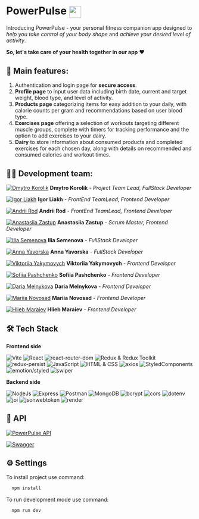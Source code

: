 # PowerPulse <img align="center" width="32" height="32" src="./public/favicon.ico">

Introducing PowerPulse - your personal fitness companion app designed to *help you take control of your body shape* and *achieve your desired level of activity*.

**So, let's take care of your health together in our app** ❤️

## 🔧 Main features:

1. Authentication and login page for **secure access**.
2. **Profile page** to input user data including birth date, current and target weight, blood type, and level of activity.
3. **Products page** categorizing items for easy addition to your daily, with calorie counts per gram and recommendations based on user blood type.
4. **Exercises page** offering a selection of workouts targeting different muscle groups, complete with timers for tracking performance and the option to add exercises to your dairy.
5. **Dairy** to store information about consumed products and completed exercises for each chosen day, along with details on recommended and consumed calories and workout times.

## 👨‍💻 Development team:

[![Dmytro Korolik](https://img.shields.io/badge/git_hub-262625?style=for-the-badge&logo=github&logoColor=white)](https://github.com/KorolikD) **Dmytro Korolik** - *Project Team Lead, FullStack Developer*

[![Igor Liakh](https://img.shields.io/badge/git_hub-262625?style=for-the-badge&logo=github&logoColor=white)](https://github.com/igorlyakh) **Igor Liakh** - *FrontEnd TeamLead, Frontend Developer*

[![Andrii Rod](https://img.shields.io/badge/git_hub-262625?style=for-the-badge&logo=github&logoColor=white)](https://github.com/AndriiRod) **Andrii Rod** - *FrontEnd TeamLead, Frontend Developer*

[![Anastasiia Zastup](https://img.shields.io/badge/git_hub-262625?style=for-the-badge&logo=github&logoColor=white)](https://github.com/AnastasiiaZastup) **Anastasiia Zastup** - *Scrum Master, Frontend Developer*

[![Ilia Semenova](https://img.shields.io/badge/git_hub-262625?style=for-the-badge&logo=github&logoColor=white)](https://github.com/ILIANASEMENOVA) **Ilia Semenova** - *FullStack Developer*

[![Anna Yavorska](https://img.shields.io/badge/git_hub-262625?style=for-the-badge&logo=github&logoColor=white)](https://github.com/Anna-Yavorska) **Anna Yavorska** - *FullStack Developer*

[![Viktoriia Yakymovych](https://img.shields.io/badge/git_hub-262625?style=for-the-badge&logo=github&logoColor=white)](https://github.com/ViktoriiaYakymovych) **Viktoriia Yakymovych** - *Frontend Developer*

[![Sofiia Pashchenko](https://img.shields.io/badge/git_hub-262625?style=for-the-badge&logo=github&logoColor=white)](https://github.com/Sofiia-28) **Sofiia Pashchenko** - *Frontend Developer*

[![Daria Melnykova](https://img.shields.io/badge/git_hub-262625?style=for-the-badge&logo=github&logoColor=white)](https://github.com/dmelnykova) **Daria Melnykova** - *Frontend Developer*

[![Mariia Novosad](https://img.shields.io/badge/git_hub-262625?style=for-the-badge&logo=github&logoColor=white)](https://github.com/avemasha) **Mariia Novosad** - *Frontend Developer*

[![Hlieb Maraiev](https://img.shields.io/badge/git_hub-262625?style=for-the-badge&logo=github&logoColor=white)](https://github.com/Velms) **Hlieb Maraiev** - *Frontend Developer*

## 🛠 Tech Stack
**Frontend side**

![Vite](https://img.shields.io/badge/-Vite-646CFF?logo=vite&logoColor=white)
![React](https://img.shields.io/badge/-React-blue?logo=react&logoColor=white)
![react-router-dom](https://img.shields.io/badge/-react--router--dom-CA4245?logo=react-router&logoColor=white)
![Redux & Redux Toolkit](https://img.shields.io/badge/-Redux%20%26%20Redux%20Toolkit-764ABC?logo=redux&logoColor=white)
![redux-persist](https://img.shields.io/badge/-redux--persist-764ABC?logo=redux&logoColor=white)
![JavaScript](https://img.shields.io/badge/-JavaScript-F7DF1E?logo=javascript&logoColor=black)
![HTML & CSS](https://img.shields.io/badge/-HTML%20%26%20CSS-E34F26?logo=html5&logoColor=white)
![axios](https://img.shields.io/badge/-axios-009688?logo=axios&logoColor=white)
![StyledComponents](https://img.shields.io/badge/-StyledComponents-DB7093?logo=styled-components&logoColor=white)
![emotion/styled](https://img.shields.io/badge/-emotion/styled-DB7093?logo=styled-components&logoColor=white)
![swiper](https://img.shields.io/badge/-swiper-6332f6?logo=swiper&logoColor=white)

**Backend side**

![NodeJs](https://img.shields.io/badge/-Node.js-339933?logo=node.js&logoColor=white)
![Express](https://img.shields.io/badge/-Express-000000?logo=express&logoColor=white)
![Postman](https://img.shields.io/badge/-Postman-FF6C37?logo=postman&logoColor=white)
![MongoDB](https://img.shields.io/badge/-MongoDB-47A248?logo=mongodb&logoColor=white)
![bcrypt](https://img.shields.io/badge/-bcrypt-430089?logo=npm&logoColor=white)
![cors](https://img.shields.io/badge/-cors-FF6C37?logo=npm&logoColor=white)
![dotenv](https://img.shields.io/badge/-dotenv-00C7B7?logo=npm&logoColor=white)
![joi](https://img.shields.io/badge/-joi-F7DF1E?logo=npm&logoColor=black)
![jsonwebtoken](https://img.shields.io/badge/-jsonwebtoken-000000?logo=jsonwebtokens&logoColor=white)
![render](https://img.shields.io/badge/-render-008080?logo=npm&logoColor=white)

## 🔗 API 

[![PowerPulse API](https://img.shields.io/badge/powerpulse_api-262625?style=for-the-badge&logo=github&logoColor=white)](https://github.com/KorolikD/project-Qwerty2024-back)

[![Swagger](https://img.shields.io/badge/-Swagger-85EA2D?logo=Swagger&logoColor=white)](https://project-qwerty2024-back.onrender.com/api-docs/#/)


## ⚙️ Settings

To install project use command:

```bash
  npm install
```

To run development mode use command: 

```bash
  npm run dev
```